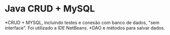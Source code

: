 # Java CRUD + MySQL

*CRUD + MYSQL, incluindo testes e conexão com banco de dados, "sem interface". Foi utilizado a IDE NetBeans.
*DAO e métodos para salvar dados.

